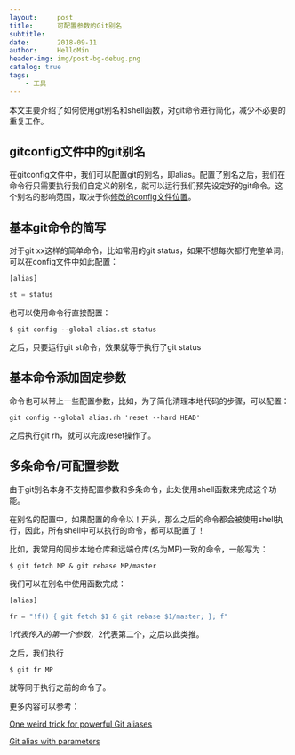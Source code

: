 ```yaml
---
layout:     post
title:      可配置参数的Git别名
subtitle:   
date:       2018-09-11
author:     HelloMin
header-img: img/post-bg-debug.png
catalog: true
tags:
    - 工具
---
```

本文主要介绍了如何使用git别名和shell函数，对git命令进行简化，减少不必要的重复工作。

## gitconfig文件中的git别名
在gitconfig文件中，我们可以配置git的别名，即alias。配置了别名之后，我们在命令行只需要执行我们自定义的别名，就可以运行我们预先设定好的git命令。这个别名的影响范围，取决于你[修改的config文件位置](https://git-scm.com/book/zh/v1/%E8%B5%B7%E6%AD%A5-%E5%88%9D%E6%AC%A1%E8%BF%90%E8%A1%8C-Git-%E5%89%8D%E7%9A%84%E9%85%8D%E7%BD%AE)。

## 基本git命令的简写
对于git xx这样的简单命令，比如常用的git status，如果不想每次都打完整单词，可以在config文件中如此配置：

```js
[alias]

st = status
```

也可以使用命令行直接配置：

```console
$ git config --global alias.st status
```

之后，只要运行git st命令，效果就等于执行了git status

## 基本命令添加固定参数
命令也可以带上一些配置参数，比如，为了简化清理本地代码的步骤，可以配置：

```console
git config --global alias.rh 'reset --hard HEAD'
```

之后执行git rh，就可以完成reset操作了。

## 多条命令/可配置参数
由于git别名本身不支持配置参数和多条命令，此处使用shell函数来完成这个功能。

在别名的配置中，如果配置的命令以！开头，那么之后的命令都会被使用shell执行，因此，所有shell中可以执行的命令，都可以配置了！

比如，我常用的同步本地仓库和远端仓库(名为MP)一致的命令，一般写为：

```console
$ git fetch MP & git rebase MP/master
```

我们可以在别名中使用函数完成：

```js
[alias]

fr = "!f() { git fetch $1 & git rebase $1/master; }; f"
```

$1代表传入的第一个参数，$2代表第二个，之后以此类推。

之后，我们执行

```console
$ git fr MP
```

就等同于执行之前的命令了。

更多内容可以参考：

[One weird trick for powerful Git aliases](https://www.atlassian.com/blog/git/advanced-git-aliases)

[Git alias with parameters](https://jondavidjohn.com/git-aliases-parameters/)

